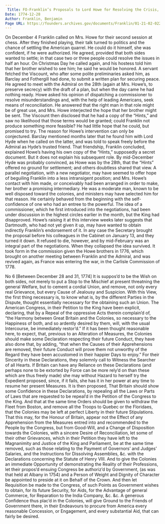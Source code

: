 ```yaml
---
 Title: FO-Franklin’s Proposals to Lord Howe for Resolving the Crisis, [between 28 and 31 December 1774]
Date: 1774-12-28
Author: Franklin, Benjamin
Page URL: https://founders.archives.gov/documents/Franklin/01-21-02-0224
---
```


On December 4 Franklin called on Mrs. Howe for their second session at chess. After they finished playing, their talk turned to politics and the chance of settling the American quarrel. He could do it himself, she was confident, if he were authorized. He agreed, provided that both sides wanted to settle; in that case two or three people could resolve the issues in half an hour. On Christmas Day he called again, and his hostess told him that her brother wished to see him; he said he would be honored. A servant fetched the Viscount, who after some polite preliminaries asked him, as Barclay and Fothergill had done, to submit a written plan for securing peace. He agreed to meet with the Admiral on the 28th (again at Mrs. Howe’s, to preserve secrecy) with the draft of a plan, but when the day came he had nothing ready. Howe asked his opinion of dispatching a commissioner to resolve misunderstandings and, with the help of leading Americans, seek means of reconciliation. He answered that the right man in that role might be of great use, and Mrs. Howe interjected the hope that her brother might be sent. The Viscount then disclosed that he had a copy of the “Hints,” and saw no likelihood that those terms would be granted; could Franklin not produce something more feasible? He had little hope that he could, but promised to try.
The reason for Howe’s intervention can only be conjectured. Barclay mentioned months later that he found him with Lord Hyde when he called on the latter, and was told to speak freely before the Admiral as Hyde’s trusted friend. That friendship, Franklin concluded, explained Howe’s having his own copy of the “Hints,” supposedly a secret document. But it does not explain his subsequent role. By mid-December Hyde was probably convinced, as Howe was by the 28th, that the “Hints” offered no ground for settlement; and others doubtless shared that view. A parallel negotiation, with a new negotiator, may have seemed to offer hope of beguiling Franklin into a less intransigent position; and Mrs. Howe’s contact with him made, or conceivably had been arranged in order to make, her brother a promising intermediary. He was a moderate man, known to be well disposed toward the colonies, and ministers may have selected him for that reason. He certainly behaved from the beginning with the self-confidence of one who had an entree to the powerful.
The idea of a commissioner, which he first introduced into the negotiations, had been under discussion in the highest circles earlier in the month, but the King had disapproved. Howe’s raising it at this interview weeks later suggests that Dartmouth, who had not yet given it up, may have wanted to obtain indirectly Franklin’s endorsement of it. In any case the Secretary brought the proposal before his colleagues in the Cabinet on January 13, and they turned it down. It refused to die, however, and by mid-February was an integral part of the negotiations. When they collapsed the idea survived. It took form in the commission given the Howe brothers in 1776, which brought on another meeting between Franklin and the Admiral, and was revived again, as France was entering the war, in the Carlisle Commission of 1778.
 
No 6
[Between December 28 and 31, 1774]
It is suppos’d to be the Wish on both sides, not merely to put a Stop to the Mischief at present threatning the general Welfare, but to cement a cordial Union, and remove, not only every real Grievance, but every Cause of Jealousy and Suspicion.
With this View, the first thing necessary is, to know what is, by the different Parties in the Dispute, thought essentially necessary for the obtaining such an Union.
The American Congress, in their Petition to the King have been explicit, declaring, that by a Repeal of the oppressive Acts therein complain’d of, “the Harmony between Great Britain and the Colonies, so necessary to the Happiness of both, and so ardently desired by them, will, with the usual Intercourse, be immediately restor’d.”
If it has been thought reasonable here, to expect, that, previous to an Alteration of Measures, the Colonies should make some Declaration respecting their future Conduct, they have also done that, by adding, “that when the Causes of their Apprehensions are removed, their future Conduct will prove them not unworthy of the Regard they have been accustomed in their happier Days to enjoy.”
For their Sincerity in these Declarations, they solemnly call to Witness the Searcher of all Hearts.
If Britain can have any Reliance on these Declarations (and perhaps none to be extorted by Force can be more rely’d on than these which are thus freely made) she may without Hazard to herself try the Expedient proposed, since, if it fails, she has it in her power at any time to resume her present Measures.
It is then proposed,
That Britain should show some Confidence in these Declarations, by repealing all the Laws or Parts of Laws that are requested to be repeal’d in the Petition of the Congress to the King.
And that at the same time Orders should be given to withdraw the Fleet from Boston, and remove all the Troops to Quebec or the Floridaes, that the Colonies may be left at perfect Liberty in their future Stipulations.
That this may, for the Honour of Britain, appear not the Effect of any Apprehension from the Measures entred into and recommended to the People by the Congress, but from Good-Will, and a Change of Disposition towards the Colonies, with a sincere Desire of Reconciliation, let some of their other Grievances, which in their Petition they have left to the Magnanimity and Justice of the King and Parliament, be at the same time removed, such as those relating to the Payment of Governors’ and Judges’ Salaries, and the Instructions for Dissolving Assemblies, &c. with the Declarations concerning the Statute of Henry VIII.
And to give the Colonies an immediate Opportunity of demonstrating the Reality of their Professions, let their propos’d ensuing Congress be authoriz’d by Government, (as was that held at Albany in 1754) and a Person of Weight and Dignity of Character be appointed to preside at it on Behalf of the Crown.
And then let Requisition be made to the Congress, of such Points as Government wishes to obtain, for its future Security, for Aids, for the Advantage of general Commerce, for Reparation to the India Company, &c. &c.
A generous Confidence thus plac’d in the Colonies, will give Ground to the Friends of Government there, in their Endeavours to procure from America every reasonable Concession, or Engagement, and every substantial Aid, that can fairly be desired.

